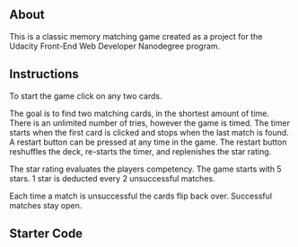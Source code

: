 

## About
This is a classic memory matching game created as a project for the Udacity Front-End Web Developer Nanodegree program.

## Instructions
To start the game click on any two cards.

The goal is to find two matching cards, in the shortest amount of time. There is an unlimited number of tries, however the game is timed. The timer starts when the first card is clicked and stops when the last match is found. 
A restart button can be pressed at any time in the game. The restart button reshuffles the deck, re-starts the timer, and replenishes the star rating.

The star rating evaluates the players competency. The game starts with 5 stars. 1 star is deducted every 2 unsuccessful matches.

Each time a match is unsuccessful the cards flip back over. Successful matches stay open. 

## Starter Code



